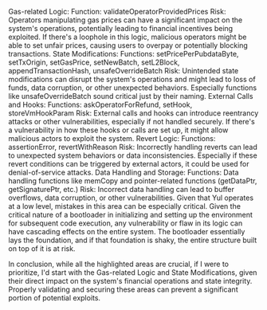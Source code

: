 
Gas-related Logic:
Function: validateOperatorProvidedPrices
Risk: Operators manipulating gas prices can have a significant impact on the system's operations, potentially leading to financial incentives being exploited. If there's a loophole in this logic, malicious operators might be able to set unfair prices, causing users to overpay or potentially blocking transactions.
State Modifications:
Functions: setPricePerPubdataByte, setTxOrigin, setGasPrice, setNewBatch, setL2Block, appendTransactionHash, unsafeOverrideBatch
Risk: Unintended state modifications can disrupt the system's operations and might lead to loss of funds, data corruption, or other unexpected behaviors. Especially functions like unsafeOverrideBatch sound critical just by their naming.
External Calls and Hooks:
Functions: askOperatorForRefund, setHook, storeVmHookParam
Risk: External calls and hooks can introduce reentrancy attacks or other vulnerabilities, especially if not handled securely. If there's a vulnerability in how these hooks or calls are set up, it might allow malicious actors to exploit the system.
Revert Logic:
Functions: assertionError, revertWithReason
Risk: Incorrectly handling reverts can lead to unexpected system behaviors or data inconsistencies. Especially if these revert conditions can be triggered by external actors, it could be used for denial-of-service attacks.
Data Handling and Storage:
Functions: Data handling functions like memCopy and pointer-related functions (getDataPtr, getSignaturePtr, etc.)
Risk: Incorrect data handling can lead to buffer overflows, data corruption, or other vulnerabilities. Given that Yul operates at a low level, mistakes in this area can be especially critical.
Given the critical nature of a bootloader in initializing and setting up the environment for subsequent code execution, any vulnerability or flaw in its logic can have cascading effects on the entire system. The bootloader essentially lays the foundation, and if that foundation is shaky, the entire structure built on top of it is at risk.

In conclusion, while all the highlighted areas are crucial, if I were to prioritize, I'd start with the Gas-related Logic and State Modifications, given their direct impact on the system's financial operations and state integrity. Properly validating and securing these areas can prevent a significant portion of potential exploits.